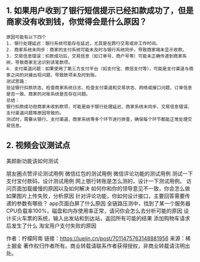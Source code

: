 ## 1. 如果用户收到了银行短信提示已经扣款成功了，但是商家没有收到钱，你觉得会是什么原因？
    原因可能有以下四个
    1. 银行处理延迟：银行系统可能存在延迟，尤其是在跨行交易或非工作时间。
    2. 商家系统未同步：商家的支付系统可能未及时与银行系统同步，导致商家端未显示收款。
    3. 交易信息错误：扣款成功后，交易信息（如订单号、商户号等）可能未正确传递到商家系统，导致商家无法识别该笔款项。
    4. 支付渠道问题：如果使用了第三方支付平台（如支付宝、微信支付等），可能是支付渠道与商家之间的对接出现问题，导致款项未及时到账。
    测试思路：
    验证银行扣款状态、检查商家系统日志、检查支付渠道和交易状态、网络或接口问题、订单信息是否一致、商家的对账系统是否存在问题。
    总结：
    银行扣款成功但商家未收到款项，可能是由于银行处理延迟、商家系统未同步、交易信息错误、支付渠道问题等原因导致的。
    测试时，需要从银行、支付渠道、商家系统等多个环节进行排查，确保每个环节都能正常处理交易信息。

## 2. 视频会议测试点
美颜新功能该如何测试

朋友圈点赞评论测试用例
微信红包的测试用例
微信评论功能的测试用例
测试一下支付宝付款码，设计测试用例
网上银行转账是怎么测的，设计一下测试用例。
访问页面加载缓慢的原因以及如何解决
如何你和你的领导意见不一致，你会怎么做
如果图片上传失败，分析原因
针对评论功能，你如何设计接口，主要回答需要传递的参数有哪些？
app页面白屏了什么原因
全链路压测中，找到了某一个服务器CPU负载率100%，磁盘和内存使用率正常，请问你会怎么去分析可能的原因
设计买火车票的系统，输入出发站和到达站，返回所有可能的结果
添加购物车请求后发生了什么
淘宝用户支付失败的原因

作者：柠檬阿南
链接：https://juejin.cn/post/7011475763148881956
来源：稀土掘金
著作权归作者所有。商业转载请联系作者获得授权，非商业转载请注明出处。
